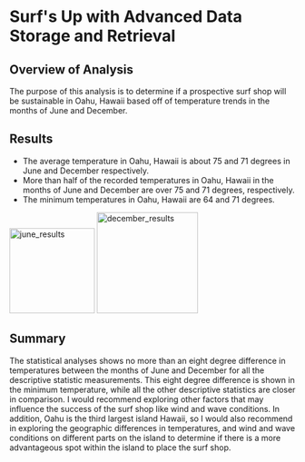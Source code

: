 # Surf's Up with Advanced Data Storage and Retrieval

## Overview of Analysis
The purpose of this analysis is to determine if a prospective surf shop will be sustainable in Oahu, Hawaii based off of temperature trends in the months of June and December.

## Results

* The average temperature in Oahu, Hawaii is about 75 and 71 degrees in June and December respectively.
* More than half of the recorded temperatures in Oahu, Hawaii in the months of June and December are over 75 and 71 degrees, respectively.
* The minimum temperatures in Oahu, Hawaii are 64 and 71 degrees.

<img width="150" alt="june_results" src="https://user-images.githubusercontent.com/91927712/147439144-b24f5eac-2673-463e-adbc-53451f5577a1.png">

<img width="178" alt="december_results" src="https://user-images.githubusercontent.com/91927712/147439154-5af12a27-4f0e-4b3f-8e90-e004e9b1ec8e.png">

## Summary
The statistical analyses shows no more than an eight degree difference in temperatures between the months of June and December for all the descriptive statistic measurements. This eight degree difference is shown in the minimum temperature, while all the other descriptive statistics are closer in comparison. I would recommend exploring other factors that may influence the success of the surf shop like wind and wave conditions. In addition, Oahu is the third largest island Hawaii, so I would also recommend in exploring the geographic differences in temperatures, and wind and wave conditions on different parts on the island to determine if there is a more advantageous spot within the island to place the surf shop.
